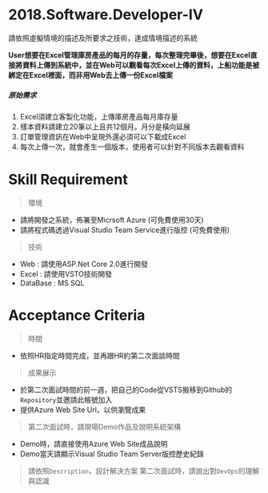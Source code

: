 # 2018.Software.Developer-IV
請依照虛擬情境的描述及所要求之技術，達成情境描述的系統

**User想要在Excel管理庫房產品的每月的存量，每次整理完畢後，想要在Excel直接將資料上傳到系統中，並在Web可以觀看每次Excel上傳的資料，上船功能是被綁定在Excel裡面，而非用Web去上傳一份Excel檔案**

##### 原始需求
1. Excel須建立客製化功能，上傳庫房產品每月庫存量
2. 樣本資料請建立20筆以上且共12個月。月分是橫向延展
3. 訂單管理資訊在Web中呈現外還必須可以下載成Excel
4. 每次上傳一次，就會產生一個版本，使用者可以針對不同版本去觀看資料

# Skill Requirement
> 環境
- 請將開發之系統，佈署至Micrsoft Azure (可免費使用30天)
- 請將程式碼透過Visual Studio Team Service進行版控 (可免費使用)
> 技術
- Web : 請使用ASP.Net Core 2.0進行開發
- Excel : 請使用VSTO技術開發
- DataBase : MS SQL

# Acceptance Criteria
> 時間
- 依照HR指定時間完成，並再跟HR約第二次面談時間
> 成果展示
- 於第二次面試時間的前一週，把自己的Code從VSTS搬移到Github的`Repository`並邀請此帳號加入
- 提供Azure Web Site Url，以供瀏覽成果
> 第二次面試時，請現場Demo作品及說明系統架構
- Demo時，請直接使用Azure Web Site成品說明
- Demo當天請顯示Visual Studio Team Server版控歷史紀錄
> 請依照`Description`，設計解決方案
> 第二次面試時，請說出對`DevOps`的理解與認識
